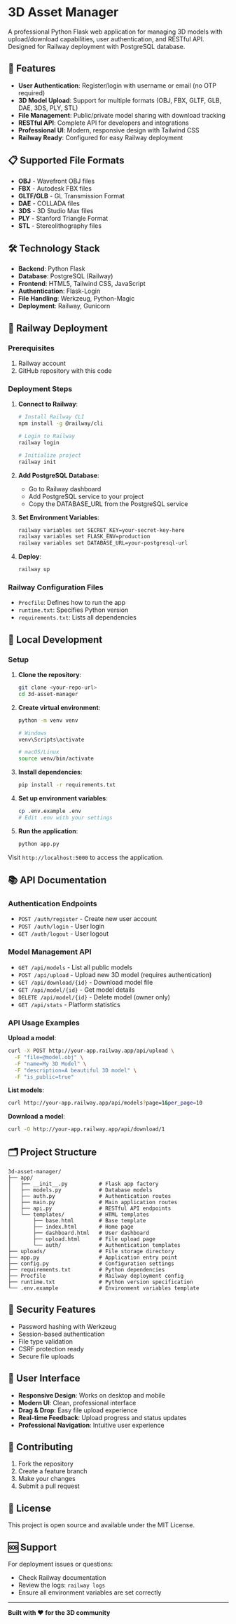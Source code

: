 # 3D Asset Manager

A professional Python Flask web application for managing 3D models with upload/download capabilities, user authentication, and RESTful API. Designed for Railway deployment with PostgreSQL database.

## 🚀 Features

- **User Authentication**: Register/login with username or email (no OTP required)
- **3D Model Upload**: Support for multiple formats (OBJ, FBX, GLTF, GLB, DAE, 3DS, PLY, STL)
- **File Management**: Public/private model sharing with download tracking
- **RESTful API**: Complete API for developers and integrations
- **Professional UI**: Modern, responsive design with Tailwind CSS
- **Railway Ready**: Configured for easy Railway deployment

## 📋 Supported File Formats

- **OBJ** - Wavefront OBJ files
- **FBX** - Autodesk FBX files
- **GLTF/GLB** - GL Transmission Format
- **DAE** - COLLADA files
- **3DS** - 3D Studio Max files
- **PLY** - Stanford Triangle Format
- **STL** - Stereolithography files

## 🛠 Technology Stack

- **Backend**: Python Flask
- **Database**: PostgreSQL (Railway)
- **Frontend**: HTML5, Tailwind CSS, JavaScript
- **Authentication**: Flask-Login
- **File Handling**: Werkzeug, Python-Magic
- **Deployment**: Railway, Gunicorn

## 🚀 Railway Deployment

### Prerequisites
1. Railway account
2. GitHub repository with this code

### Deployment Steps

1. **Connect to Railway**:
   ```bash
   # Install Railway CLI
   npm install -g @railway/cli
   
   # Login to Railway
   railway login
   
   # Initialize project
   railway init
   ```

2. **Add PostgreSQL Database**:
   - Go to Railway dashboard
   - Add PostgreSQL service to your project
   - Copy the DATABASE_URL from the PostgreSQL service

3. **Set Environment Variables**:
   ```bash
   railway variables set SECRET_KEY=your-secret-key-here
   railway variables set FLASK_ENV=production
   railway variables set DATABASE_URL=your-postgresql-url
   ```

4. **Deploy**:
   ```bash
   railway up
   ```

### Railway Configuration Files

- `Procfile`: Defines how to run the app
- `runtime.txt`: Specifies Python version
- `requirements.txt`: Lists all dependencies

## 🔧 Local Development

### Setup

1. **Clone the repository**:
   ```bash
   git clone <your-repo-url>
   cd 3d-asset-manager
   ```

2. **Create virtual environment**:
   ```bash
   python -m venv venv
   
   # Windows
   venv\Scripts\activate
   
   # macOS/Linux
   source venv/bin/activate
   ```

3. **Install dependencies**:
   ```bash
   pip install -r requirements.txt
   ```

4. **Set up environment variables**:
   ```bash
   cp .env.example .env
   # Edit .env with your settings
   ```

5. **Run the application**:
   ```bash
   python app.py
   ```

Visit `http://localhost:5000` to access the application.

## 📚 API Documentation

### Authentication Endpoints

- `POST /auth/register` - Create new user account
- `POST /auth/login` - User login
- `GET /auth/logout` - User logout

### Model Management API

- `GET /api/models` - List all public models
- `POST /api/upload` - Upload new 3D model (requires authentication)
- `GET /api/download/{id}` - Download model file
- `GET /api/model/{id}` - Get model details
- `DELETE /api/model/{id}` - Delete model (owner only)
- `GET /api/stats` - Platform statistics

### API Usage Examples

**Upload a model**:
```bash
curl -X POST http://your-app.railway.app/api/upload \
  -F "file=@model.obj" \
  -F "name=My 3D Model" \
  -F "description=A beautiful 3D model" \
  -F "is_public=true"
```

**List models**:
```bash
curl http://your-app.railway.app/api/models?page=1&per_page=10
```

**Download a model**:
```bash
curl -O http://your-app.railway.app/api/download/1
```

## 🗂 Project Structure

```
3d-asset-manager/
├── app/
│   ├── __init__.py          # Flask app factory
│   ├── models.py            # Database models
│   ├── auth.py              # Authentication routes
│   ├── main.py              # Main application routes
│   ├── api.py               # RESTful API endpoints
│   └── templates/           # HTML templates
│       ├── base.html        # Base template
│       ├── index.html       # Home page
│       ├── dashboard.html   # User dashboard
│       ├── upload.html      # File upload page
│       └── auth/            # Authentication templates
├── uploads/                 # File storage directory
├── app.py                   # Application entry point
├── config.py                # Configuration settings
├── requirements.txt         # Python dependencies
├── Procfile                 # Railway deployment config
├── runtime.txt              # Python version specification
└── .env.example             # Environment variables template
```

## 🔐 Security Features

- Password hashing with Werkzeug
- Session-based authentication
- File type validation
- CSRF protection ready
- Secure file uploads

## 📱 User Interface

- **Responsive Design**: Works on desktop and mobile
- **Modern UI**: Clean, professional interface
- **Drag & Drop**: Easy file upload experience
- **Real-time Feedback**: Upload progress and status updates
- **Professional Navigation**: Intuitive user experience

## 🤝 Contributing

1. Fork the repository
2. Create a feature branch
3. Make your changes
4. Submit a pull request

## 📄 License

This project is open source and available under the MIT License.

## 🆘 Support

For deployment issues or questions:
- Check Railway documentation
- Review the logs: `railway logs`
- Ensure all environment variables are set correctly

---

**Built with ❤️ for the 3D community**
